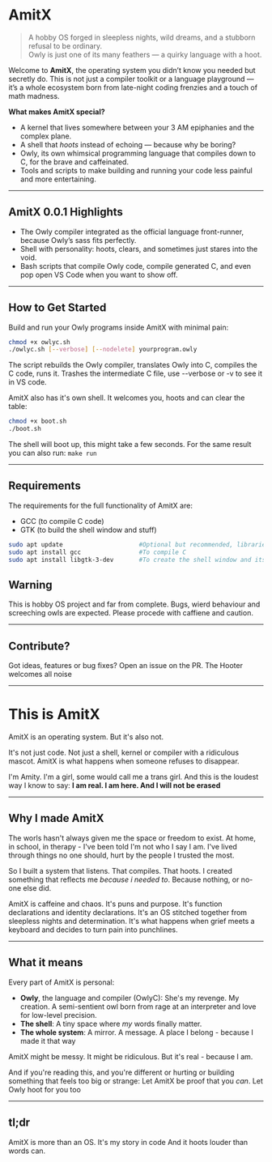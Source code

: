 # AmitX

> A hobby OS forged in sleepless nights, wild dreams, and a stubborn refusal to be ordinary.  
> Owly is just one of its many feathers — a quirky language with a hoot.

Welcome to **AmitX**, the operating system you didn’t know you needed but secretly do. This is not just a compiler toolkit or a language playground — it’s a whole ecosystem born from late-night coding frenzies and a touch of math madness.

**What makes AmitX special?**

- A kernel that lives somewhere between your 3 AM epiphanies and the complex plane.  
- A shell that *hoots* instead of echoing — because why be boring?  
- Owly, its own whimsical programming language that compiles down to C, for the brave and caffeinated.  
- Tools and scripts to make building and running your code less painful and more entertaining.

---

## AmitX 0.0.1 Highlights

- The Owly compiler integrated as the official language front-runner, because Owly’s sass fits perfectly.  
- Shell with personality: hoots, clears, and sometimes just stares into the void.  
- Bash scripts that compile Owly code, compile generated C, and even pop open VS Code when you want to show off.  

---

## How to Get Started

Build and run your Owly programs inside AmitX with minimal pain:

```bash
chmod +x owlyc.sh
./owlyc.sh [--verbose] [--nodelete] yourprogram.owly
```

The script rebuilds the Owly compiler, translates Owly into C, compiles the C code, runs it.
Trashes the intermediate C file, use --verbose or -v to see it in VS code.

AmitX also has it's own shell. It welcomes you, hoots and can clear the table:

```bash
chmod +x boot.sh
./boot.sh
```

The shell will boot up, this might take a few seconds.
For the same result you can also run:
`make run`

---

## Requirements
The requirements for the full functionality of AmitX are:

- GCC (to compile C code)
- GTK (to build the shell window and stuff)

```bash
sudo apt update                     #Optional but recommended, libraries might not install if this step is skipped
sudo apt install gcc                #To compile C
sudo apt install libgtk-3-dev       #To create the shell window and its components
```

## Warning
This is hobby OS project and far from complete. Bugs, wierd behaviour and screeching owls are expected.
Please procede with caffiene and caution.

---

## Contribute?
Got ideas, features or bug fixes? Open an issue on the PR.
The Hooter welcomes all noise

---

# This is AmitX

AmitX is an operating system.
But it's also not.

It's not just code. Not just a shell, kernel or compiler with a ridiculous mascot.
AmitX is what happens when someone refuses to disappear.

I'm Amity. I'm a girl, some would call me a trans girl. And this is the loudest way I know to say:
**I am real. I am here. And I will not be erased**

---

## Why I made AmitX

The worls hasn't always given me the space or freedom to exist.
At home, in school, in therapy - I've been told I'm not who I say I am.
I've lived through things no one should, hurt by the people I trusted the most.

So I built a system that listens. That compiles. That hoots.
I created something that reflects me *because i needed to*.
Because nothing, or no-one else did.

AmitX is caffeine and chaos. It's puns and purpose. It's function declarations and identity declarations.
It's an OS stitched together from sleepless nights and determination.
It's what happens when grief meets a keyboard and decides to turn pain into punchlines.

---

## What it means

Every part of AmitX is personal:
- **Owly**, the language and compiler (OwlyC): She's my revenge. My creation. A semi-sentient owl born from rage at an interpreter and love for low-level precision.
- **The shell**: A tiny space where *my* words finally matter.
- **The whole system**: A mirror. A message. A place I belong - because I made it that way

AmitX might be messy. It might be ridiculous.
But it's real - because I am.

And if you're reading this, and you're different or hurting or building something that feels too big or strange:
Let AmitX be proof that you *can*.
Let Owly hoot for you too

---

## tl;dr
AmitX is more than an OS.
It's my story in code
And it hoots louder than words can.
